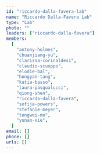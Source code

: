 ```yaml
---
id: "riccardo-dalla-favera-lab"
name: "Riccardo Dalla-Favera Lab"
type: "Lab"
photo: ""
leaders: ["riccardo-dalla-favera"]
members:
  [
    "antony-holmes",
    "chuanjiang-yu",
    "clarissa-corinaldesi",
    "claudio-scuoppo",
    "elodie-bal",
    "hongyan-tang",
    "katia-basso",
    "laura-pasqualucci",
    "qiong-shen",
    "riccardo-dalla-favera",
    "sofija-powers",
    "stefanie-meyer",
    "tongwei-mo",
    "yunan-xie",
  ]
email: []
phone: []
urls: []
---
```

